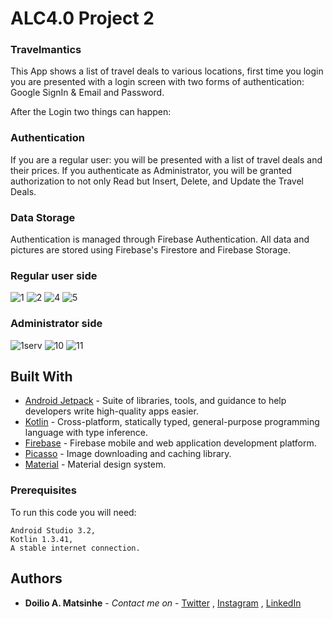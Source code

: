 # ALC4.0 Project 2

### Travelmantics

This App shows a list of travel deals to various locations, first time you login you are presented with a login screen with two forms of
authentication: Google SignIn & Email and Password.

After the Login two things can happen:
### Authentication

If you are a regular user: you will be presented with a list of travel deals and their prices.
If you authenticate as Administrator, you will be granted authorization to not only Read but Insert, Delete, and Update the Travel Deals. 

### Data Storage
Authentication is managed through Firebase Authentication.
All data and pictures are stored using Firebase's Firestore and Firebase Storage.

### Regular user side

![1](https://user-images.githubusercontent.com/38020305/62665882-343f6380-b981-11e9-9795-5da4bccd51bb.png)
![2](https://user-images.githubusercontent.com/38020305/62665887-3a354480-b981-11e9-802d-ac91b0af6aae.png)
![4](https://user-images.githubusercontent.com/38020305/62665891-3bff0800-b981-11e9-8102-8fe0eef1bcec.png)
![5](https://user-images.githubusercontent.com/38020305/62665893-3e616200-b981-11e9-8c1d-37aa68887993.png)

### Administrator side

![1serv](https://user-images.githubusercontent.com/38020305/62665974-add75180-b981-11e9-94b2-575aa0a18bff.png)
![10](https://user-images.githubusercontent.com/38020305/62431041-2ccf4e80-b724-11e9-9517-63ecfa306ba9.png)
![11](https://user-images.githubusercontent.com/38020305/62431042-2d67e500-b724-11e9-850e-8bb4e4ad1ed7.png)

## Built With

* [Android Jetpack](https://developer.android.com/jetpack/?gclid=Cj0KCQjwhJrqBRDZARIsALhp1WQBmjQ4WUpnRT4ETGGR1T_rQG8VU3Ta_kVwiznZASR5y4fgPDRYFqkaAhtfEALw_wcB) - Suite of libraries, tools, and guidance to help developers write high-quality apps easier. 
* [Kotlin](https://kotlinlang.org/) - Cross-platform, statically typed, general-purpose programming language with type inference.
* [Firebase](https://firebase.google.com/) - Firebase mobile and web application development platform. 
* [Picasso](https://http://square.github.io/picasso/) - Image downloading and caching library.
* [Material](https://material.io/) - Material design system.

### Prerequisites

To run this code you will need:

```
Android Studio 3.2,
Kotlin 1.3.41,
A stable internet connection.
```

## Authors

* **Doilio A. Matsinhe**  - *Contact me on* - [Twitter](https://twitter.com/DoilioMatsinhe) , [Instagram](https://www.instagram.com/doiliomatsinhe/) , [LinkedIn](https://www.linkedin.com/in/doilio-matsinhe-424570133/)
